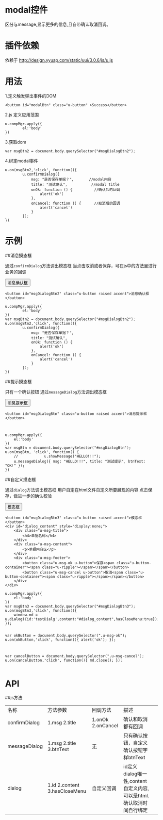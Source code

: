 # modal控件

区分与message,显示更多的信息,且自带确认取消回调。

# 插件依赖

依赖于  http://design.yyuap.com/static/uui/3.0.6/js/u.js

# 用法

1.定义触发弹出事件的DOM

```
<button id="modalBtn" class="u-button" >Success</button>

```

2.js 定义应用范围

```
u.compMgr.apply({
        el:'body'
})

```

3.获取dom

```
var msgBtn2 = document.body.querySelector("#msgDialogBtn2");

```


4.绑定modal事件

```
u.on(msgBtn2,'click', function(){
        u.confirmDialog({
            msg: "是否保存单据？",       //modal内容
            title: "测试确认",           //modal title
            onOk: function () {          //确认后的回调
                alert('ok')
            },
            onCancel: function () {		 //取消后的回调
                alert('cancel')
            }
        });
})

```

# 示例


##消息摸态框

通过`confirmDialog`方法调出模态框
当点击取消或者保存，可在js中的方法里进行业务的回调 

<div class="example-content"><button id="msgDialogBtn2" class="u-button raised accent">消息确认框</button>
</div>
<div class="example-content ex-hide"><script>u.compMgr.apply({
        el:'body'
})
var msgBtn2 = document.body.querySelector("#msgDialogBtn2");
u.on(msgBtn2,'click', function(){
        u.confirmDialog({
            msg: "是否保存单据？",
            title: "测试确认",
            onOk: function () {
                alert('ok')
            },
            onCancel: function () {
                alert('cancel')
            }
        });
})
</script></div>
<div class="examples-code"><pre><code>&lt;button id="msgDialogBtn2" class="u-button raised accent">消息确认框&lt;/button></code></pre>
</div>
<div class="examples-code"><pre><code>u.compMgr.apply({
        el:'body'
})
var msgBtn2 = document.body.querySelector("#msgDialogBtn2");
u.on(msgBtn2,'click', function(){
        u.confirmDialog({
            msg: "是否保存单据？",
            title: "测试确认",
            onOk: function () {
                alert('ok')
            },
            onCancel: function () {
                alert('cancel')
            }
        });
})</code></pre>
</div>

##提示摸态框

只有一个确认按钮
通过`messageDialog`方法调出模态框


<div class="example-content"><button id="msgDialogBtn" class="u-button raised accent">消息提示框</button>

   
</div>
<div class="example-content ex-hide"><script>u.compMgr.apply({
    el:'body'
})
var msgBtn = document.body.querySelector("#msgDialogBtn");
u.on(msgBtn, 'click', function() {
    //            u.showMessage("HELLO!!!");
    u.messageDialog({ msg: "HELLO!!!", title: "测试提示", btnText: "OK!" });
})

</script></div>
<div class="examples-code"><pre><code>&lt;button id="msgDialogBtn" class="u-button raised accent">消息提示框&lt;/button>

   </code></pre>
</div>
<div class="examples-code"><pre><code>u.compMgr.apply({
    el:'body'
})
var msgBtn = document.body.querySelector("#msgDialogBtn");
u.on(msgBtn, 'click', function() {
    //            u.showMessage("HELLO!!!");
    u.messageDialog({ msg: "HELLO!!!", title: "测试提示", btnText: "OK!" });
})
</code></pre>
</div>

##自定义摸态框

通过`dialog`方法调出模态框
用户自定在html文件自定义所要展现的内容
点击保存，做进一步的确认校验

<div class="example-content"><button id="msgDialogBtn3" class="u-button raised accent">模态框</button>
<div id="dialog_content" style="display:none;">
	<div class="u-msg-title">
		<h4>单据名称</h4>
	</div>
	<div class="u-msg-content">
		<p>单据内容区</p>
	</div>
	<div class="u-msg-footer">
		<button class="u-msg-ok u-button">保存<span class="u-button-container"><span class="u-ripple"></span></span></button>
		<button class="u-msg-cancel u-button">取消<span class="u-button-container"><span class="u-ripple"></span></span></button>
	</div>
</div>
</div>
<div class="example-content ex-hide"><script>u.compMgr.apply({
    el:'body'
})
var msgBtn3 = document.body.querySelector("#msgDialogBtn3");
u.on(msgBtn3,'click', function(){
	window.md = u.dialog({id:'testDialg',content:"#dialog_content",hasCloseMenu:true});
});

var okButton = document.body.querySelector(".u-msg-ok");
u.on(okButton,'click', function(){
	alert('ok');
});

var cancelButton = document.body.querySelector(".u-msg-cancel");
u.on(cancelButton,'click', function(){
	md.close();
});
</script></div>
<div class="examples-code"><pre><code>&lt;button id="msgDialogBtn3" class="u-button raised accent">模态框&lt;/button>
&lt;div id="dialog_content" style="display:none;">
	&lt;div class="u-msg-title">
		&lt;h4>单据名称&lt;/h4>
	&lt;/div>
	&lt;div class="u-msg-content">
		&lt;p>单据内容区&lt;/p>
	&lt;/div>
	&lt;div class="u-msg-footer">
		&lt;button class="u-msg-ok u-button">保存&lt;span class="u-button-container">&lt;span class="u-ripple">&lt;/span>&lt;/span>&lt;/button>
		&lt;button class="u-msg-cancel u-button">取消&lt;span class="u-button-container">&lt;span class="u-ripple">&lt;/span>&lt;/span>&lt;/button>
	&lt;/div>
&lt;/div></code></pre>
</div>
<div class="examples-code"><pre><code>u.compMgr.apply({
    el:'body'
})
var msgBtn3 = document.body.querySelector("#msgDialogBtn3");
u.on(msgBtn3,'click', function(){
	window.md = u.dialog({id:'testDialg',content:"#dialog_content",hasCloseMenu:true});
});

var okButton = document.body.querySelector(".u-msg-ok");
u.on(okButton,'click', function(){
	alert('ok');
});

var cancelButton = document.body.querySelector(".u-msg-cancel");
u.on(cancelButton,'click', function(){
	md.close();
});</code></pre>
</div>



# API

##js方法
<table>
  <tbody>
  	  <tr>
	    <td>名称</td>
	    <td>方法参数</td>
	    <td>回调方法</td>
	    <td>描述</td>
	    <td></td>
	  </tr>
	  <tr>
	    <td>confirmDialog</td>
	    <td>1.msg  2.title</td>
	    <td>1.onOk 2.onCancel</td>
	    <td>确认和取消都有回调</td>
	    <td></td>
	  </tr>
	    <td>messageDialog</td>
	    <td>1.msg  2.title  3.btnText</td>
	    <td>无</td>
	    <td>只有确认按钮，自定义确认按钮字样btnText</td>
	    <td></td>
	  </tr>
	  <tr>
	    <td>dialog</td>
	    <td>1.id  2.content  3.hasCloseMenu </td>
	    <td>自定义回调</td>
	    <td>id定义dialog唯一性,content自定义内容,可以是html.确认取消时间自行绑定</td>
	    <td></td>
	  </tr>
	</tbody>
</table>


